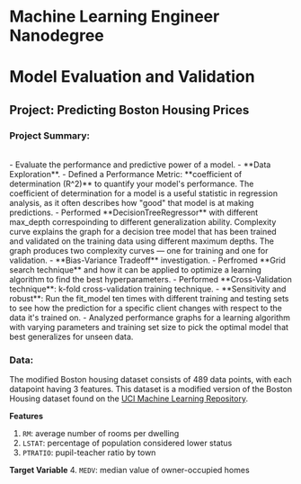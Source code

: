 # Machine Learning Engineer Nanodegree
# Model Evaluation and Validation
## Project: Predicting Boston Housing Prices

### Project Summary:
<br/>
- Evaluate the performance and predictive power of a model. 
- **Data Exploration**.
- Defined a Performance Metric: **coefficient of determination (R^2)** to quantify your model's performance. The coefficient of determination for a model is a useful statistic in regression analysis, as it often describes how "good" that model is at making predictions.
- Performed **DecisionTreeRegressor** with different max_depth correspoinding to different generalization ability. Complexity curve explains the graph for a decision tree model that has been trained and validated on the training data using different maximum depths. The graph produces two complexity curves — one for training and one for validation.
- **Bias-Variance Tradeoff** investigation.
- Perfromed **Grid search technique** and how it can be applied to optimize a learning algorithm to find the best hyperparameters.
- Performed **Cross-Validation technique**: k-fold cross-validation training technique.
- **Sensitivity and robust**: Run the fit_model ten times with different training and testing sets to see how the prediction for a specific client changes with respect to the data it's trained on.
- Analyzed performance graphs for a learning algorithm with varying parameters and training set size to pick the optimal model that best generalizes for unseen data.

### Data:

The modified Boston housing dataset consists of 489 data points, with each datapoint having 3 features. This dataset is a modified version of the Boston Housing dataset found on the [UCI Machine Learning Repository](https://archive.ics.uci.edu/ml/datasets/Housing).

**Features**
1.  `RM`: average number of rooms per dwelling
2. `LSTAT`: percentage of population considered lower status
3. `PTRATIO`: pupil-teacher ratio by town

**Target Variable**
4. `MEDV`: median value of owner-occupied homes
